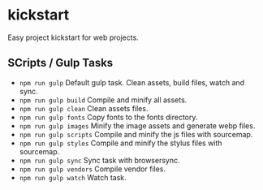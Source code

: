 # kickstart
Easy project kickstart for web projects.

## SCripts / Gulp Tasks
- `npm run gulp` Default gulp task. Clean assets, build files, watch and sync.
- `npm run gulp build` Compile and minify all assets. 
- `npm run gulp clean` Clean assets files.
- `npm run gulp fonts` Copy fonts to the fonts directory.
- `npm run gulp images` Minify the image assets and generate webp files.
- `npm run gulp scripts` Compile and minify the js files with sourcemap.
- `npm run gulp styles` Compile and minify the stylus files with sourcemap.
- `npm run gulp sync` Sync task with browsersync.
- `npm run gulp vendors` Compile vendor files.
- `npm run gulp watch` Watch task.
